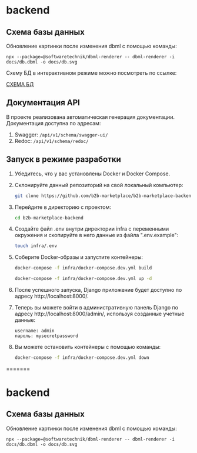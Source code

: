 # backend

## Схема базы данных
Обновление картинки после изменения dbml с помощью команды:
```
npx --package=@softwaretechnik/dbml-renderer -- dbml-renderer -i docs/db.dbml -o docs/db.svg
```

Схему БД в интерактивном режиме можно посмотреть по ссылке:

[СХЕМА БД](https://dbdiagram.io/d/64bb081202bd1c4a5e7f8c0b)



## Документация API
В проекте реализована автоматическая генерация документации. Документация доступна по адресам:
1) Swagger: `/api/v1/schema/swagger-ui/`
2) Redoc: `/api/v1/schema/redoc/`



## Запуск в режиме разработки

1. Убедитесь, что у вас установлены Docker и Docker Compose.

2. Склонируйте данный репозиторий на свой локальный компьютер:

   ```bash
   git clone https://github.com/b2b-marketplace/b2b-marketplace-backend.git
   ```

3. Перейдите в директорию с проектом:

   ```bash
   cd b2b-marketplace-backend
   ```

4. Создайте файл .env внутри директории infra с переменными окружения 
и скопируйте в него данные из файла ".env.example":

   ```bash
   touch infra/.env
   ```

5. Соберите Docker-образы и запустите контейнеры:

   ```bash
   docker-compose -f infra/docker-compose.dev.yml build
   ```
   
   ```bash
   docker-compose -f infra/docker-compose.dev.yml up -d
   ```
6. После успешного запуска, Django приложение будет 
доступно по адресу http://localhost:8000/.

7. Теперь вы можете войти в административную панель Django
по адресу http://localhost:8000/admin/, 
используя созданные учетные данные:
   ```
   username: admin
   пароль: mysecretpassword
   ```
8. Вы можете остановить контейнеры с помощью команды:

   ```bash
   docker-compose -f infra/docker-compose.dev.yml down
   ```
=======
# backend

## Схема базы данных
Обновление картинки после изменения dbml с помощью команды:
```
npx --package=@softwaretechnik/dbml-renderer -- dbml-renderer -i docs/db.dbml -o docs/db.svg
```
